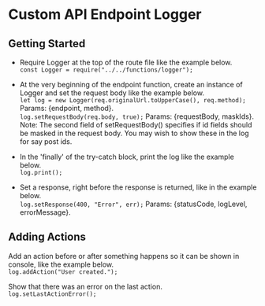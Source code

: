# Custom API Endpoint Logger

## Getting Started

- Require Logger at the top of the route file like the example below.  
  `const Logger = require("../../functions/logger");`

- At the very beginning of the endpoint function, create an instance of Logger and set the request body like the example below.  
  `let log = new Logger(req.originalUrl.toUpperCase(), req.method);` Params: {endpoint, method}.  
  `log.setRequestBody(req.body, true);` Params: {requestBody, maskIds}.  
  Note: The second field of setRequestBody() specifies if id fields should be masked in the request body. You may wish to show these in the log for say post ids.

- In the 'finally' of the try-catch block, print the log like the example below.  
  `log.print();`

- Set a response, right before the response is returned, like in the example below.  
  `log.setResponse(400, "Error", err);` Params: {statusCode, logLevel, errorMessage}.

## Adding Actions

Add an action before or after something happens so it can be shown in console, like the example below.  
`log.addAction("User created.");`

Show that there was an error on the last action.  
`log.setLastActionError();`
